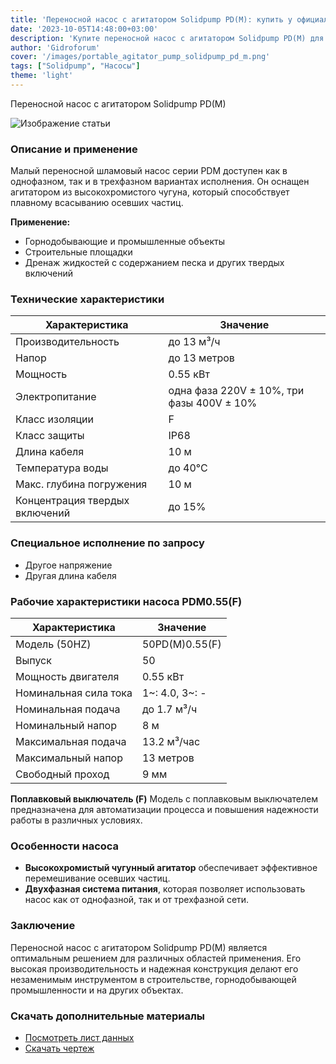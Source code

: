 ```yaml
---
title: 'Переносной насос с агитатором Solidpump PD(M): купить у официального дилера'
date: '2023-10-05T14:48:00+03:00'
description: 'Купите переносной насос с агитатором Solidpump PD(M) для эффективного перемещения жидкостей и твердых включений.'
author: 'Gidroforum'
cover: '/images/portable_agitator_pump_solidpump_pd_m.png'
tags: ["Solidpump", "Насосы"]
theme: 'light'
---
```

Переносной насос с агитатором Solidpump PD(M)

![Изображение статьи](/images/portable_agitator_pump_solidpump_pd_m.png)

### Описание и применение

Малый переносной шламовый насос серии PDM доступен как в однофазном, так и в трехфазном вариантах исполнения. Он оснащен агитатором из высокохромистого чугуна, который способствует плавному всасыванию осевших частиц.

**Применение:**
- Горнодобывающие и промышленные объекты
- Строительные площадки
- Дренаж жидкостей с содержанием песка и других твердых включений

### Технические характеристики

| Характеристика         | Значение       |
|------------------------|----------------|
| Производительность     | до 13 м³/ч    |
| Напор                  | до 13 метров   |
| Мощность               | 0.55 кВт      |
| Электропитание         | одна фаза 220V ± 10%, три фазы 400V ± 10%|
| Класс изоляции         | F             |
| Класс защиты           | IP68          |
| Длина кабеля           | 10 м          |
| Температура воды       | до 40°C        |
| Макс. глубина погружения | 10 м        |
| Концентрация твердых включений | до 15% |

### Специальное исполнение по запросу

- Другое напряжение
- Другая длина кабеля

### Рабочие характеристики насоса PDM0.55(F)

| Характеристика            | Значение       |
|---------------------------|----------------|
| Модель (50HZ)             | 50PD(M)0.55(F) |
| Выпуск                    | 50             |
| Мощность двигателя        | 0.55 кВт      |
| Номинальная сила тока     | 1~: 4.0, 3~: - |
| Номинальная подача        | до 1.7 м³/ч    |
| Номинальный напор         | 8 м            |
| Максимальная подача       | 13.2 м³/час   |
| Максимальный напор        | 13 метров      |
| Свободный проход          | 9 мм           |

**Поплавковый выключатель (F)**
Модель с поплавковым выключателем предназначена для автоматизации процесса и повышения надежности работы в различных условиях.

### Особенности насоса

- **Высокохромистый чугунный агитатор** обеспечивает эффективное перемешивание осевших частиц.
- **Двухфазная система питания**, которая позволяет использовать насос как от однофазной, так и от трехфазной сети.

### Заключение

Переносной насос с агитатором Solidpump PD(M) является оптимальным решением для различных областей применения. Его высокая производительность и надежная конструкция делают его незаменимым инструментом в строительстве, горнодобывающей промышленности и на других объектах.

### Скачать дополнительные материалы

- [Посмотреть лист данных](#)
- [Скачать чертеж](#)